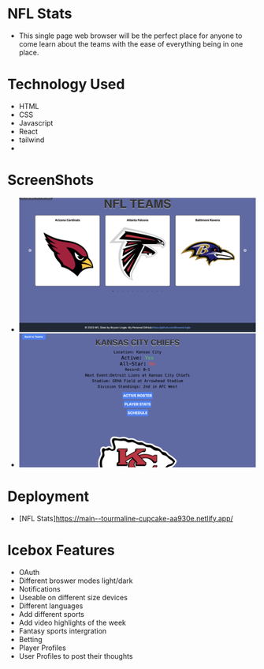 # NFL Stats
* This single page web browser will be the perfect place for anyone to come learn about the teams with the ease of everything being in one place. 
# Technology Used
* HTML
* CSS
* Javascript
* React
* tailwind
* 
# ScreenShots
* ![Alt text](<Screenshot 2023-09-11 at 9.28.18 AM.png>)
* ![Team Detail Page](<Screenshot 2023-09-11 at 9.28.55 AM.png>)
# Deployment
* [NFL Stats]https://main--tourmaline-cupcake-aa930e.netlify.app/


# Icebox Features
* OAuth
* Different broswer modes light/dark
* Notifications 
* Useable on different size devices
* Different languages
* Add different sports
* Add video highlights of the week
* Fantasy sports intergration
* Betting
* Player Profiles
* User Profiles to post their thoughts

